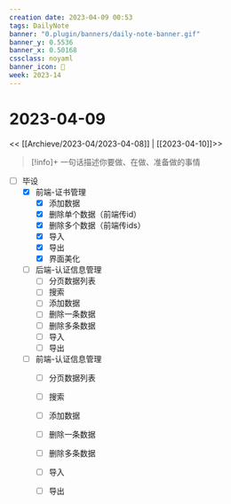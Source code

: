 ```yaml
---
creation date: 2023-04-09 00:53
tags: DailyNote
banner: "0.plugin/banners/daily-note-banner.gif"
banner_y: 0.5536
banner_x: 0.50168
cssclass: noyaml
banner_icon: 💌
week: 2023-14
---
```


# 2023-04-09

<< [[Archieve/2023-04/2023-04-08]] | [[2023-04-10]]>>


> [!info]+ 一句话描述你要做、在做、准备做的事情
> 

- [ ] 毕设
	- [x] 前端-证书管理
		- [x] 添加数据
		- [x] 删除单个数据（前端传id）
		- [x] 删除多个数据（前端传ids）
		- [x] 导入
		- [x] 导出
		- [x] 界面美化
	- [ ] 后端-认证信息管理
		- [ ] 分页数据列表
		- [ ] 搜索
		- [ ] 添加数据
		- [ ] 删除一条数据
		- [ ] 删除多条数据
		- [ ] 导入
		- [ ] 导出
	- [ ] 前端-认证信息管理
		- [ ] 分页数据列表
		- [ ] 搜索
		- [ ] 添加数据
		- [ ] 删除一条数据
		- [ ] 删除多条数据
		- [ ] 导入
		- [ ] 导出



